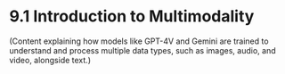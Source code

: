 # 9.1 Introduction to Multimodality

(Content explaining how models like GPT-4V and Gemini are trained to understand and process multiple data types, such as images, audio, and video, alongside text.)

